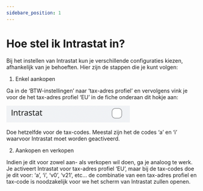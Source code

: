 ```yaml
---
sidebare_position: 1
---
```


# Hoe stel ik Intrastat in?

Bij het instellen van Intrastat kun je verschillende configuraties kiezen, afhankelijk van je behoeften. Hier zijn de stappen die je kunt volgen:

1. Enkel aankopen

Ga in de ‘BTW-instellingen’ naar ‘tax-adres profiel’ en vervolgens vink je voor de het tax-adres profiel ‘EU’ in de fiche onderaan dit hokje aan:

![alt text](/img/images/image28.png)

Doe hetzelfde voor de tax-codes. Meestal zijn het de codes ‘a’ en ‘i’ waarvoor Intrastat moet worden geactiveerd.

2. Aankopen en verkopen

Indien je dit voor zowel aan- als verkopen wil doen, ga je analoog te werk. Je activeert Intrastat voor tax-adres profiel ‘EU’, maar bij de tax-codes doe je dit voor:  ‘a’, ‘i’, ‘v0’, ‘v21’, etc… de combinatie van een tax-adres profiel en tax-code is noodzakelijk voor we het scherm van Intrastat zullen openen.

